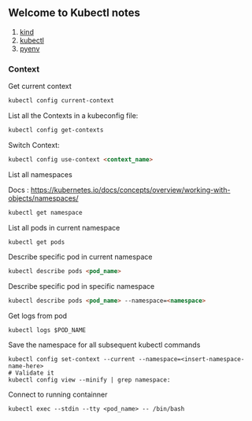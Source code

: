## Welcome to Kubectl notes

1. [kind](./kind.md)
2. [kubectl](./kubectl.md)
3. [pyenv](./pyenv.md)

### Context

Get current context
```markdown
kubectl config current-context
```

List all the Contexts in a kubeconfig file:

```markdown
kubectl config get-contexts
```

Switch Context:
```markdown
kubectl config use-context <context_name>
```
List all namespaces

Docs : https://kubernetes.io/docs/concepts/overview/working-with-objects/namespaces/ 

```markdown
kubectl get namespace
```

List all pods in current namespace 

```markdown
kubectl get pods
```

Describe specific pod in current namespace 

```markdown
kubectl describe pods <pod_name>
```

Describe specific pod in specific namespace

```markdown
kubectl describe pods <pod_name> --namespace=<namespace>
```

Get logs from pod
```
kubectl logs $POD_NAME
```

Save the namespace for all subsequent kubectl commands
```
kubectl config set-context --current --namespace=<insert-namespace-name-here>
# Validate it
kubectl config view --minify | grep namespace:
```

Connect to running containner
```
kubectl exec --stdin --tty <pod_name> -- /bin/bash
```

